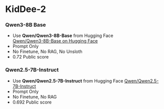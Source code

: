 # KidDee-2

### Qwen3-8B Base
- Use **Qwen/Qwen3-8B-Base** from Hugging Face  
 [Qwen/Qwen3-8B-Base on Hugging Face](https://huggingface.co/Qwen/Qwen3-8B-Base)
- Prompt Only
- No Finetune, No RAG, No Unsloth
- 0.72 Public score

### Qwen2.5-7B-Instruct
- Use **Qwen/Qwen2.5-7B-Instruct** from Hugging Face
 [Qwen/Qwen2.5-7B-Instruct](https://huggingface.co/Qwen/Qwen3-8B-Base)
- Prompt Only
- No Finetune, No RAG
- 0.692 Public score
